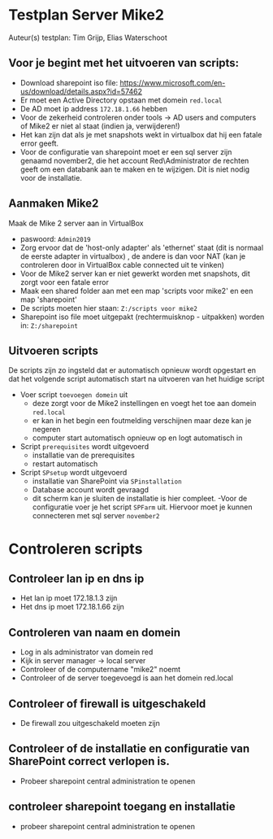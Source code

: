 # Testplan Server Mike2



Auteur(s) testplan: Tim Grijp, Elias Waterschoot


## Voor je begint met het uitvoeren van scripts:

- Download sharepoint iso file: https://www.microsoft.com/en-us/download/details.aspx?id=57462
- Er moet een Active Directory opstaan met domein `red.local`
- De AD moet ip address `172.18.1.66` hebben
- Voor de zekerheid controleren onder tools -> AD users and computers of Mike2 er niet al staat (indien ja, verwijderen!)
- Het kan zijn dat als je met snapshots wekt in virtualbox dat hij een fatale error geeft. 
- Voor de configuratie van sharepoint moet er een sql server zijn genaamd november2, die het account Red\Administrator de rechten geeft om een databank aan te maken en te wijzigen. Dit is niet nodig voor de installatie. 

## Aanmaken Mike2

Maak de Mike 2 server aan in VirtualBox
- paswoord: `Admin2019`
- Zorg ervoor dat de 'host-only adapter' als 'ethernet' staat (dit is normaal de eerste adapter in virtualbox) , de andere is dan voor NAT (kan je controleren door in VirtualBox cable connected uit te vinken)
- Voor de Mike2 server kan er niet gewerkt worden met snapshots, dit zorgt voor een fatale error
- Maak een shared folder aan met een map 'scripts voor mike2' en een map 'sharepoint'
- De scripts moeten hier staan: `Z:/scripts voor mike2`
- Sharepoint iso file moet uitgepakt (rechtermuisknop - uitpakken) worden in: `Z:/sharepoint`


## Uitvoeren scripts

De scripts zijn zo ingsteld dat er automatisch opnieuw wordt opgestart en dat het volgende script automatisch start na uitvoeren van het huidige script
- Voer script `toevoegen domein` uit
    - deze zorgt voor de Mike2 instellingen en voegt het toe aan domein `red.local`
    - er kan in het begin een foutmelding verschijnen maar deze kan je negeren
    - computer start automatisch opnieuw op en logt automatisch in
- Script `prerequisites` wordt uitgevoerd
    - installatie van de prerequisites
    - restart automatisch
- Script `SPsetup` wordt uitgevoerd
    - installatie van SharePoint via `SPinstallation`
    - Database account wordt gevraagd
    - dit scherm kan je sluiten de installatie is hier compleet.
-Voor de configuratie voer je het script `SPFarm` uit. Hiervoor moet je kunnen connecteren met sql server `november2` 


# Controleren scripts

## Controleer lan ip en dns ip
* Het lan ip moet 172.18.1.3 zijn
* Het dns ip moet 172.18.1.66 zijn
## Controleren van naam en domein
* Log in als administrator van domein red
* Kijk in server manager -> local server
* Controleer of de computername "mike2" noemt
* Controleer of de server toegevoegd is aan het domein red.local
## Controleer of firewall is uitgeschakeld
* De firewall zou uitgeschakeld moeten zijn

## Controleer of de installatie en configuratie van SharePoint correct verlopen is.
* Probeer sharepoint central administration te openen 


## controleer sharepoint toegang en installatie
* probeer sharepoint central administration te openen 


